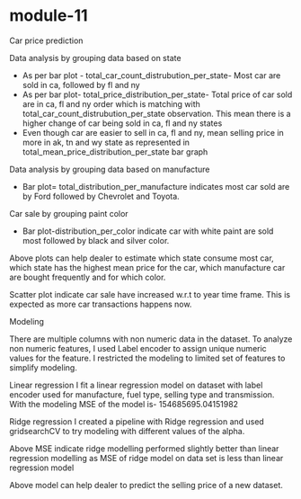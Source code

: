 # module-11
Car price prediction

Data analysis by grouping data based on state

- As per bar plot - total_car_count_distrubution_per_state- Most car are sold in ca, followed by fl and ny
- As per bar plot- total_price_distribution_per_state- Total price of car sold are in ca, fl and ny order which is matching with total_car_count_distrubution_per_state observation. This mean there is a higher change of car being sold in ca, fl and ny states
- Even though car are easier to sell in ca, fl and ny, mean selling price in more in ak, tn and wy state as represented in total_mean_price_distribution_per_state bar graph

Data analysis by grouping data based on manufacture

- Bar plot= total_distribution_per_manufacture indicates most car sold are by Ford followed by Chevrolet and Toyota.

Car sale by grouping paint color

- Bar plot-distribution_per_color indicate car with white paint are sold most followed by black and silver color.


Above plots can help dealer to estimate which state consume most car, which state has the highest mean price for the car, which manufacture car are bought frequently and for which color.

Scatter plot indicate car sale have increased w.r.t to year time frame. This is expected as more car transactions happens now.

Modeling

There are multiple columns with non numeric data in the dataset.
To analyze non numeric features, I used Label encoder to assign unique numeric values for the feature.
I restricted the modeling to limited set of features to simplify modeling.

Linear regression
I fit a linear regression model on dataset with label encoder used for manufacture, fuel type, selling type and transmission. With the modeling MSE of the model is- 154685695.04151982

Ridge regression
I created a pipeline with Ridge regression and used gridsearchCV to try modeling with different values of the alpha.

Above MSE indicate ridge modelling performed slightly better than linear regression modelling as MSE of ridge model on data set is less than linear regression model

Above model can help dealer to predict the selling price of a new dataset.
